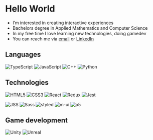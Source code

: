 # Hello World
- I’m interested in creating interactive experiences
- Bachelors degree in Applied Mathematics and Computer Science
- In my free time I love learning new technologies, doing gamedev
- You can reach me via [email](mailto:takaiten.dev@gmail.com) or [LinkedIn](https://www.linkedin.com/in/osmolin/)

## Languages
![TypeScript](https://img.shields.io/badge/TypeScript-007ACC?style=for-the-badge&logo=typescript&logoColor=white)
![JavaScript](https://img.shields.io/badge/JavaScript-F7DF1E?style=for-the-badge&logo=JavaScript&logoColor=white)
![C++](https://img.shields.io/badge/C%2B%2B-00599C?style=for-the-badge&logo=c%2B%2B&logoColor=white)
![Python](https://img.shields.io/badge/Python-14354C?style=for-the-badge&logo=python&logoColor=white)

## Technologies
![HTML5](https://img.shields.io/badge/HTML5-E34F26?style=for-the-badge&logo=html5&logoColor=white)
![CSS3](https://img.shields.io/badge/CSS3-1572B6?style=for-the-badge&logo=css3&logoColor=white)
![React](https://img.shields.io/badge/React-20232A?style=for-the-badge&logo=react&logoColor=61DAFB)
![Redux](https://img.shields.io/badge/Redux-593D88?style=for-the-badge&logo=redux&logoColor=white)
![Jest](https://img.shields.io/badge/Jest-323330?style=for-the-badge&logo=Jest&logoColor=white)

![JSS](https://img.shields.io/badge/JSS-F7DF1E?style=for-the-badge&logo=JSS&logoColor=white)
![Sass](https://img.shields.io/badge/Sass-CC6699?style=for-the-badge&logo=sass&logoColor=white)
![styled](https://img.shields.io/badge/styled--components-DB7093?style=for-the-badge&logo=styled-components&logoColor=white)
![m-ui](https://img.shields.io/badge/Material--UI-0081CB?style=for-the-badge&logo=material-ui&logoColor=white)
![p5](https://img.shields.io/badge/p5%20js-ED225D?style=for-the-badge&logo=p5dotjs&logoColor=white)

## Game development
![Unity](https://img.shields.io/badge/Unity-100000?style=for-the-badge&logo=unity&logoColor=white)
![Unreal](https://img.shields.io/badge/unrealengine-%23313131.svg?style=for-the-badge&logo=unrealengine&logoColor=white)
![]()


<!---
takaiten/takaiten is a ✨ special ✨ repository because its `README.md` (this file) appears on your GitHub profile.
You can click the Preview link to take a look at your changes.
--->
